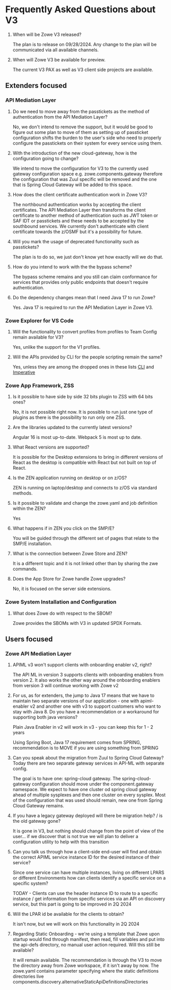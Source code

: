 # Frequently Asked Questions about V3

1. When will be Zowe V3 released?
  
   The plan is to release on 09/28/2024. Any change to the plan will be communicated via all available channels.

2. When will Zowe V3 be available for preview. 
  
   The current V3 PAX as well as V3 client side projects are available. 

## Extenders focused

### API Mediation Layer

1. Do we need to move away from the passtickets as the method of authentication from the API Mediation Layer?
    
   No, we don't intend to remove the support, but it would be good to figure out some plan to move of them as setting up of 
   passticket configuration shifts the burden to the user's side who need to properly configure the passtickets on their system for every service using them.

2. With the introduction of the new cloud-gateway, how is the configuration going to change?

   We intend to move the configuration for V3 to the currently used gateway configuration space e.g. zowe.components.gateway 
   therefore the configuration that was Zuul specific will be removed and the one that is Spring Cloud Gateway will be added to this space. 

3. How does the client certificate authentication work in Zowe V3?

   The northbound authentication works by accepting the client certificates. The API Mediation Layer then transforms the client certificate to another method of authentication such as JWT token or SAF IDT or passtickets and these needs to be accepted by the southbound services. We currently don't authenticate with client certificate towards the z/OSMF but it's a possibility for future.

4. Will you mark the usage of deprecated functionality such as passtickets?

   The plan is to do so, we just don't know yet how exactly will we do that.

5. How do you intend to work with the the bypass scheme?

   The bypass scheme remains and you still can claim conformance for services that provides only public endpoints that doesn't require authentication.

6. Do the dependency changes mean that I need Java 17 to run Zowe?

   Yes. Java 17 is required to run the API Mediation Layer in Zowe V3.

### Zowe Explorer for VS Code

1. Will the functionality to convert profiles from profiles to Team Config remain available for V3?

   Yes, unlike the support for the V1 profiles.

2. Will the APIs provided by CLI for the people scripting remain the same?

   Yes, unless they are among the dropped ones in these lists [CLI](https://github.com/zowe/zowe-cli/issues/1694) and [Imperative](https://github.com/zowe/imperative/issues/970)

### Zowe App Framework, ZSS

1. Is it possible to have side by side 32 bits plugin to ZSS with 64 bits ones?

   No, it is not possible right now. It is possible to run just one type of plugins as there is the possibility to run only one ZSS.

2. Are the libraries updated to the currently latest versions?

   Angular 16 is most up-to-date. Webpack 5 is most up to date.

3. What React versions are supported?

   It is possible for the Desktop extensions to bring in different versions of React as the desktop is compatible with React but not built on top of React.

4. Is the ZEN application running on desktop or on z/OS?

   ZEN is running on laptop/desktop and connects to z/OS via standard methods.

5. Is it possible to validate and change the zowe.yaml and job definition within the ZEN?

   Yes

6. What happens if in ZEN you click on the SMP/E?

   You will be guided through the different set of pages that relate to the SMP/E installation.

7. What is the connection between Zowe Store and ZEN?

   It is a different topic and it is not linked other than by sharing the zwe commands.

8. Does the App Store for Zowe handle Zowe upgrades?

   No, it is focused on the server side extensions. 

### Zowe System Installation and Configuration

1. What does Zowe do with respect to the SBOM?

   Zowe provides the SBOMs with V3 in updated SPDX Formats.

## Users focused

### Zowe API Mediation Layer

1. APIML v3 won't support clients with onboarding enabler v2, right?

   The API ML in version 3 supports clients with onboarding enablers from version 2. It also works the other way around the onboarding enablers from version 3 will continue working with Zowe v2

2. For us, as for extenders, the jump to Java 17 means that we have to maintain two separate versions of our application - one with apiml-enabler v2 and another one with v3 to support customers who want to stay with Java 8. Do you have a recommendation or a workaround for supporting both java versions?

   Plain Java Enabler in v2 will work in v3 - you can keep this for 1 - 2 years

   Using Spring Boot, Java 17 requirement comes from SPRING, recommendation is to MOVE if you are using something from SPRING

3. Can you speak about the migration from Zuul to Spring Cloud Gateway? Today there are two separate gateway services in API-ML with separate config.

   The goal is to have one: spring-cloud gateway. The spring-cloud-gateway configuration should move under the component.gateway namespace. We expect to have one cluster od spring cloud gateway ahead of multiple sysplexes and then one cluster on every sysplex. Most of the configuration that was used should remain, new one from Spring Cloud Gateway remains.

4. If you have a legacy gateway deployed will there be migration help? / is the old gateway gone?

   It is gone in V3, but nothing should change from the point of view of the user… if we discover that is not true we will plan to deliver a configuration utility to help with this transition

5. Can you talk us through how a client-side end-user will find and obtain the correct APIML service instance ID for the desired instance of their service?

   Since one service can have multiple instances, living on different LPARS or different Environments how can clients identify a specific service on a specific system?

   TODAY - Clients can use the header instance ID to route to a specific instance / get information from specific services via an API on discovery service, but this part is going to be improved in 2Q 2024

6. Will the LPAR id be available for the clients to obtain?

   It isn't now, but we will work on this functionality in 2Q 2024

7. Regarding Static Onboarding - we're using a template that Zowe upon startup would find through manifest, then read, fill variables and put into the api-defs directory, no manual user action required. Will this still be available?

   It will remain available. The recommendation is through the V3 to move the directory away from Zowe workspace, if it isn't away by now. The zowe.yaml contains parameter specifying where the static definitions directories live components.discovery.alternativeStaticApiDefinitionsDirectories